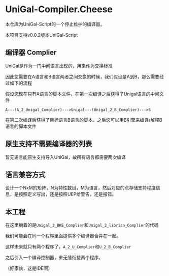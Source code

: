# UniGal-Compiler.Cheese

本仓库为UniGal-Script的一个停止维护的编译器。

本项目支持v0.0.2版本UniGal-Script

## 编译器 Complier

UniGal是作为一门中间语言出现的，用来作为交换标准

因此您需要在A语言和B语言两者之间交换的时候，我们假设是A到B，那么需要经过如下的流程

假设您现在只有A语言的脚本文件，在第一次编译之后获得了Unigal语言的中间文件

```
A---(A_2_Unigal_Complier)--->Unigal---(Unigal_2_B_Complier)--->B
```

在第二次编译后获得了目标语言B语言的脚本。之后您可以用B引擎来编译/解释B语言的脚本文件

## 原生支持不需要编译器的列表

暂无语言能原生支持导入UniGal，故所有语言都需要两次编译

## 语言兼容方式

设计一个NxM的矩阵，N为特性数目，M为语言，然后对应的点存储支持程度信息，是按照定义写出，还是按照UEP给警告，还是报错。

## 本工程

在这里躺着的是```Unigal_2_BKE_Complier```和```Unigal_2_librian_Complier```的代码

我们可能会在同一个程序里面提供多个编译器合并在一起。

这样未来就只有两个程序了，```A_2_U_Complier```和```U_2_B_Complier```

之后引入一个编译控制器，来无缝衔接两个程序。

（好家伙，这是IDE啊）
